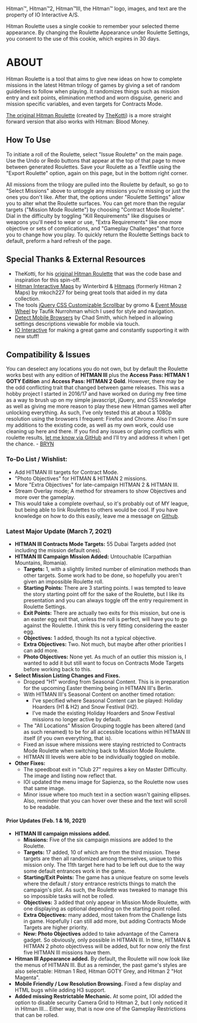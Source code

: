 Hitman™, Hitman™2, Hitman™III, the Hitman™ logo, images, and text are the property of IO Interactive A/S.

Hitman Roulette uses a single cookie to remember your selected theme appearance. By changing the Roulette Appearance under Roulette Settings, you consent to the use of this cookie, which expires in 30 days.

# ABOUT

Hitman Roulette is a tool that aims to give new ideas on how to complete missions in the latest Hitman trilogy of games by giving a set of random guidelines to follow when playing. It randomizes things such as mission entry and exit points, elimination method and worn disguise, generic and mission specific variables, and even targets for Contracts Mode.

[The original Hitman Roulette](https://thekotti.github.io/about.html) (created by [TheKotti](https://twitter.com/TheKotti)) is a more straight forward version that also works with Hitman: Blood Money.

## How To Use

To initiate a roll of the Roulette, select "Issue Roulette" on the main page. Use the Undo or Redo buttons that appear at the top of that page to move between generated Roulettes. Save your Roulette as a Textfile using the "Export Roulette" option, again on this page, but in the bottom right corner.

All missions from the trilogy are pulled into the Roulette by default, so go to "Select Missions" above to untoggle any missions you're missing or just the ones you don't like.
After that, the options under "Roulette Settings" allow you to alter what the Roulette surfaces. You can get more than the regular targets ("Mission Mode Roulette") by choosing "Contract Mode Roulette". Dial in the difficulty by toggling "Kill Requirements" like disguises or weapons you'll need to wear or use, "Extra Requirements" like one more objective or sets of complications, and "Gameplay Challenges" that force you to change how you play.
To quickly return the Roulette Settings back to default, preform a hard refresh of the page.

## Special Thanks & External Resources
* TheKotti, for his [original Hitman Roulette](https://thekotti.github.io/about.html) that was the code base and inspiration for this spin-off.
* [Hitman Interactive Maps](http://hitmanmaps.com/) by Winterbird & [Hitmaps](https://www.hitmaps.com/) (formerly Hitman 2 Maps) by mkoch227 for being great tools that aided in my data collection.
* The tools [jQuery CSS Customizable Scrollbar](https://github.com/gromo/jquery.scrollbar) by gromo & [Event Mouse Wheel](https://www.dte.web.id/2013/02/event-mouse-wheel.html) by Taufik Nurrohman which I used for style and navigation.
* [Detect Mobile Browsers](http://detectmobilebrowsers.com/) by Chad Smith, which helped in allowing settings descriptions viewable for mobile via touch.
* [IO Interactive](https://www.ioi.dk/) for making a great game and constantly supporting it with new stuff!

## Compatibility & Issues

You can deselect any locations you do not own, but by default the Roulette works best with any edition of **HITMAN III** plus the **Access Pass: HITMAN 1 GOTY Edition** and **Access Pass: HITMAN 2 Gold**. However, there may be the odd conflicting trait that changed between game releases.
This was a hobby project I started in 2016/17 and have worked on during my free time as a way to brush up on my simple javascript, jQuery, and CSS knowledge as well as giving me more reason to play these new Hitman games well after unlocking everything. As such, I've only tested this at about a 1080p resolution using the browsers I frequent: Firefox and Chrome. Also I'm sure my additions to the existing code, as well as my own work, could use cleaning up here and there. If you find any issues or glaring conflicts with roulette results, [let me know via GitHub](https://github.com/BRYN4444/HitmanRoulette/issues) and I'll try and address it when I get the chance. - [BRYN](http://bryn.info/)

### To-Do List / Wishlist:
* Add HITMAN III targets for Contract Mode.
* "Photo Objectives" for HITMAN & HITMAN 2 missions.
* More "Extra Objectives" for late-campaign HITMAN 2 & HITMAN III.
* Stream Overlay mode; A method for streamers to show Objectives and more over the gameplay.
* This would take a complete overhaul, so it's probably out of MY league, but being able to link Roulettes to others would be cool. If you have knowledge on how to do this easily, leave me a message on [Github](https://github.com/BRYN4444/HitmanRoulette/issues).

### Latest Major Update (March 7, 2021)
* **HITMAN III Contracts Mode Targets:** 55 Dubai Targets added (not including the mission default ones).
* **HITMAN III Campaign Mission Added:** Untouchable (Carpathian Mountains, Romania).
  * **Targets:** 1, with a slightly limited number of elimination methods than other targets. Some work had to be done, so hopefully you aren't given an impossible Roulette roll.
  * **Starting Points:** There are 3 starting points. I was tempted to leave the story starting point off for the sake of the Roulette, but I like its presentation and you can always toggle off the entry requirement in Roulette Settings.
  * **Exit Points:** There are actually two exits for this mission, but one is an easter egg exit that, unless the roll is perfect, will have you to go against the Roulette. I think this is very fitting considering the easter egg.
  * **Objectives:** 1 added, though Its not a typical objective.
  * **Extra Objectives:** Two. Not much, but maybe after other priorities I can add more.
  * **Photo Objectives:** None yet. As much of an outlier this mission is, I wanted to add it but still want to focus on Contracts Mode Targets before working back to this.
* **Select Mission Listing Changes and Fixes.**
  * Dropped "H1" wording from Seasonal Content. This is in preparation for the upcoming Easter theming being in HITMAN III's Berlin.
  * With HITMAN III's Seasonal Content on another timed rotation:
    * I've specified where Seasonal Content can be played: Holiday Hoarders (H1 & H2) and Snow Festival (H2).
    * I've made the existing Holiday Hoarders and Snow Festival missions no longer active by default.
  * The "All Locations" Mission Grouping toggle has been altered (and as such renamed) to be for all accessible locations within HITMAN III itself (if you own everything, that is).
  * Fixed an issue where missions were staying restricted to Contracts Mode Roulette when switching back to Mission Mode Roulette.
  * HITMAN III levels were able to be individually toggled on mobile. 
* **Other Fixes:**
  * The speedboat exit in "Club 27" requires a key on Master Difficulty. The image and listing now reflect that.
  * IOI updated the menu image for Sapienza, so the Roulette now uses that same image.
  * Minor issue where too much text in a section wasn't gaining ellipses. Also, reminder that you can hover over these and the text will scroll to be readable.

#### Prior Updates (Feb. 1 & 16, 2021)
* **HITMAN III campaign missions added.**
  * **Missions:** Five of the six campaign missions are added to the Roulette.
  * **Targets:** 17 added, 10 of which are from the third mission. These targets are then all randomized among themselves, unique to this mission only. The 11th target here had to be left out due to the way some default entrances work in the game.
  * **Starting/Exit Points:** The game has a unique feature on some levels where the default / story entrance restricts things to match the campaign's plot. As such, the Roulette was tweaked to manage this so impossible tasks will not be rolled.
  * **Objectives:** 3 added that only appear in Mission Mode Roulette, with one displaying as optional depending on the starting point rolled.
  * **Extra Objectives:** many added, most taken from the Challenge lists in game. Hopefully I can still add more, but adding Contracts Mode Targets are higher priority.
  * **New: Photo Objectives** added to take advantage of the Camera gadget. So obviously, only possible in HITMAN III. In time, HITMAN & HITMAN 2 photo objectivess will be added, but for now only the first five HITMAN III missions have them.
* **Hitman III Appearance added.** By default, the Roulette will now look like the menus of HITMAN III. But as a reminder, the past game's styles are also selectable: Hitman 1 Red, Hitman GOTY Grey, and Hitman 2 "Hot Magenta".
* **Mobile Friendly / Low Resolution Browsing.** Fixed a few display and HTML bugs while adding H3 support.
* **Added missing Restrictable Mechanic.** At some point, IOI added the option to disable security Camera Grid to Hitman 2, but I only noticed it in Hitman III... Either way, that is now one of the Gameplay Restrictions that can be rolled.